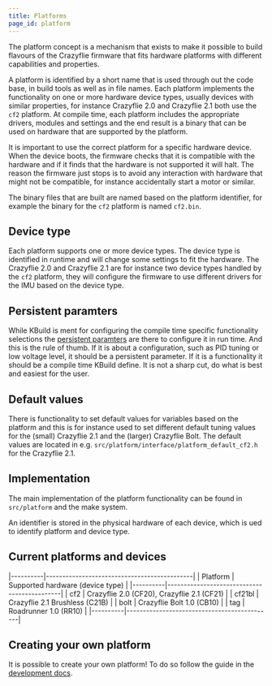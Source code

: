 ```yaml
---
title: Platforms
page_id: platform
---
```


The platform concept is a mechanism that exists to make it possible to build flavours of the Crazyflie
firmware that fits hardware platforms with different capabilities and properties.

A platform is identified by a short name that is used through out the code base, in build tools as well as in file names.
Each platform implements the functionality on one or more hardware device types, usually devices with similar properties,
for instance Crazyflie 2.0 and Crazyflie 2.1 both use the `cf2` platform. At compile time, each platform includes the
appropriate drivers, modules and settings and the end result is a binary that can be used on hardware that are
supported by the platform.

It is important to use the correct platform for a specific hardware device. When the device boots, the firmware checks
that it is compatible with the hardware and if it finds that the hardware is not supported it will halt. The reason
the firmware just stops is to avoid any interaction with hardware that might not be compatible, for instance
accidentally start a motor or similar.

The binary files that are built are named based on the platform identifier, for example the binary for the `cf2`
platform is named `cf2.bin`.

## Device type

Each platform supports one or more device types. The device type is identified in runtime and will change some settings
to fit the hardware. The Crazyflie 2.0 and Crazyflie 2.1 are for instance two device types handled by the `cf2` platform,
they will configure the firmware to use different drivers for the IMU based on the device type.

## Persistent paramters
While KBuild is ment for configuring the compile time specific functionality selections the 
[persistent paramters](/docs/userguides/logparam.md#persistent-parameters) are there to configure it in run time. 
And this is the rule of thumb. If it is about a configuration, such as PID tuning or low voltage level, it should 
be a persistent parameter. If it is a functionality it should be a compile time KBuild define. It is not a sharp cut, 
do what is best and easiest for the user.

## Default values

There is functionality to set default values for variables based on the platform and this is for instance used to set
different default tuning values for the (small) Crazyflie 2.1 and the (larger) Crazyflie Bolt. The default values are 
located in e.g. `src/platform/interface/platform_default_cf2.h` for the Crazyflie 2.1.

## Implementation

The main implementation of the platform functionality can be found in `src/platform` and the make system.

An identifier is stored in the physical hardware of each device, which is ued to identify platform and device type.

## Current platforms and devices

|----------|---------------------------------------------|
| Platform | Supported hardware (device type)            |
|----------|---------------------------------------------|
| cf2      | Crazyflie 2.0 (CF20), Crazyflie 2.1 (CF21)  |
| cf21bl   | Crazyflie 2.1 Brushless (C21B)              |
| bolt     | Crazyflie Bolt 1.0 (CB10)                   |
| tag      | Roadrunner 1.0 (RR10)                       |
|----------|---------------------------------------------|

## Creating your own platform
It is possible to create your own platform! To do so follow the guide in the [development docs](/docs/development/create_platform).
